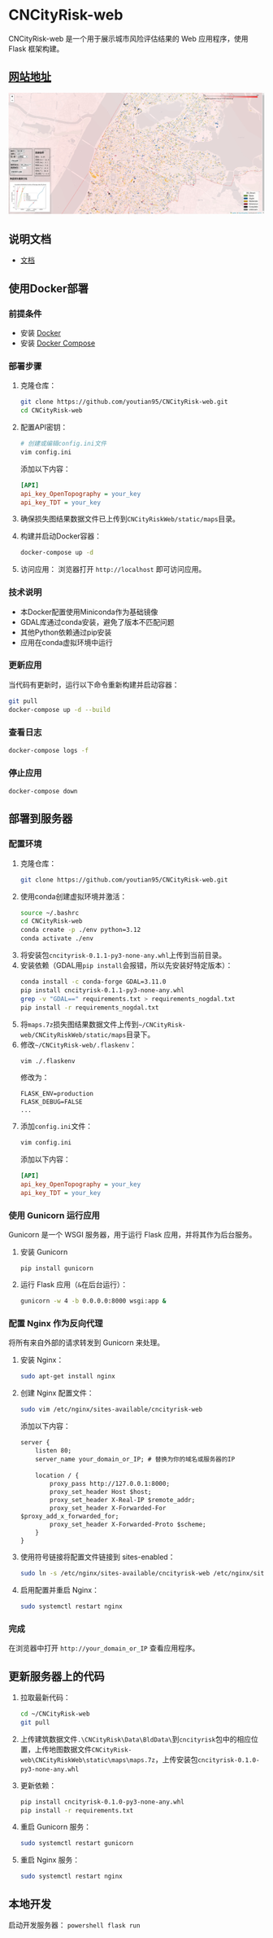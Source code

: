 # CNCityRisk-web

CNCityRisk-web 是一个用于展示城市风险评估结果的 Web 应用程序，使用 Flask 框架构建。

## [网站地址](http://106.15.93.61/)

[![BldLoss](CNCityRiskWeb/static/images/BldLoss.png)](http://106.15.93.61/)

## 说明文档

* [文档](https://youtian95.github.io/2025/01/09/CNCityRiskMap/)

## 使用Docker部署

### 前提条件

- 安装 [Docker](https://www.docker.com/get-started)
- 安装 [Docker Compose](https://docs.docker.com/compose/install/)

### 部署步骤

1. 克隆仓库：
    ```bash
    git clone https://github.com/youtian95/CNCityRisk-web.git
    cd CNCityRisk-web
    ```

2. 配置API密钥：
    ```bash
    # 创建或编辑config.ini文件
    vim config.ini
    ```
    添加以下内容：
    ```ini
    [API]
    api_key_OpenTopography = your_key
    api_key_TDT = your_key
    ```

3. 确保损失图结果数据文件已上传到`CNCityRiskWeb/static/maps`目录。

4. 构建并启动Docker容器：
    ```bash
    docker-compose up -d
    ```

5. 访问应用：
    浏览器打开 `http://localhost` 即可访问应用。

### 技术说明

- 本Docker配置使用Miniconda作为基础镜像
- GDAL库通过conda安装，避免了版本不匹配问题
- 其他Python依赖通过pip安装
- 应用在conda虚拟环境中运行

### 更新应用

当代码有更新时，运行以下命令重新构建并启动容器：

```bash
git pull
docker-compose up -d --build
```

### 查看日志

```bash
docker-compose logs -f
```

### 停止应用

```bash
docker-compose down
```

## 部署到服务器

### 配置环境

1. 克隆仓库：
    ```bash
    git clone https://github.com/youtian95/CNCityRisk-web.git
    ```
1. 使用conda创建虚拟环境并激活：
    ```bash
    source ~/.bashrc
    cd CNCityRisk-web
    conda create -p ./env python=3.12
    conda activate ./env
    ```
1. 将安装包`cncityrisk-0.1.1-py3-none-any.whl`上传到当前目录。
1. 安装依赖（GDAL用`pip install`会报错，所以先安装好特定版本）：
    ```bash
    conda install -c conda-forge GDAL=3.11.0
    pip install cncityrisk-0.1.1-py3-none-any.whl
    grep -v "GDAL==" requirements.txt > requirements_nogdal.txt
    pip install -r requirements_nogdal.txt
    ```
1. 将`maps.7z`损失图结果数据文件上传到`~/CNCityRisk-web/CNCityRiskWeb/static/maps`目录下。
1. 修改`~/CNCityRisk-web/.flaskenv`：
    ```bash
    vim ./.flaskenv
    ```
    修改为：
    ```
    FLASK_ENV=production
    FLASK_DEBUG=FALSE
    ...
    ```
1. 添加`config.ini`文件：
    ```bash
    vim config.ini
    ```
    添加以下内容：
    ```ini
    [API]
    api_key_OpenTopography = your_key
    api_key_TDT = your_key
    ```

### 使用 Gunicorn 运行应用

Gunicorn 是一个 WSGI 服务器，用于运行 Flask 应用，并将其作为后台服务。

1. 安装 Gunicorn
    ```
    pip install gunicorn
    ```
2. 运行 Flask 应用（`&`在后台运行）：
    ```bash
    gunicorn -w 4 -b 0.0.0.0:8000 wsgi:app &
    ```

### 配置 Nginx 作为反向代理

将所有来自外部的请求转发到 Gunicorn 来处理。

1. 安装 Nginx：
    ```bash
    sudo apt-get install nginx
    ```

2. 创建 Nginx 配置文件：
    ```bash
    sudo vim /etc/nginx/sites-available/cncityrisk-web
    ```

    添加以下内容：
    ```nginx
    server {
        listen 80;
        server_name your_domain_or_IP; # 替换为你的域名或服务器的IP

        location / {
            proxy_pass http://127.0.0.1:8000;
            proxy_set_header Host $host;
            proxy_set_header X-Real-IP $remote_addr;
            proxy_set_header X-Forwarded-For $proxy_add_x_forwarded_for;
            proxy_set_header X-Forwarded-Proto $scheme;
        }
    }
    ```
1. 使用符号链接将配置文件链接到 sites-enabled：
    ```bash
    sudo ln -s /etc/nginx/sites-available/cncityrisk-web /etc/nginx/sites-enabled
    ```
1. 启用配置并重启 Nginx：
    ```bash
    sudo systemctl restart nginx
    ```

### 完成

在浏览器中打开 `http://your_domain_or_IP` 查看应用程序。

## 更新服务器上的代码

1. 拉取最新代码：
    ```bash
    cd ~/CNCityRisk-web
    git pull
    ```

1. 上传建筑数据文件`.\CNCityRisk\Data\BldData\`到`cncityrisk`包中的相应位置，上传地图数据文件`CNCityRisk-web\CNCityRiskWeb\static\maps\maps.7z`，上传安装包`cncityrisk-0.1.0-py3-none-any.whl`

1. 更新依赖：
    ```bash
    pip install cncityrisk-0.1.0-py3-none-any.whl
    pip install -r requirements.txt
    ```

1. 重启 Gunicorn 服务：
    ```bash
    sudo systemctl restart gunicorn
    ```

1. 重启 Nginx 服务：
    ```bash
    sudo systemctl restart nginx
    ```

## 本地开发

启动开发服务器：
    ```powershell
    flask run
    ```
